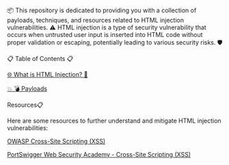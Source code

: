 
📦 This repository is dedicated to providing you with a collection of payloads, techniques, and resources related to HTML injection vulnerabilities. ⚠️ HTML injection is a type of security vulnerability that occurs when untrusted user input is inserted into HTML code without proper validation or escaping, potentially leading to various security risks. 🛡️

📋 Table of Contents 📋


[🌐 What is HTML Injection? 🤔 ](https://github.com/RootScript7/WebPentrix/blob/main/HTML-INJECTION/INTRO)

[💥 💣 Payloads  ](https://github.com/RootScript7/WebPentrix/blob/main/HTML-INJECTION/Injection-Payloads.txt)

Resources📋

Here are some resources to further understand and mitigate HTML injection vulnerabilities:

[OWASP Cross-Site Scripting (XSS)](https://owasp.org/www-community/attacks/xss/)

[PortSwigger Web Security Academy - Cross-Site Scripting (XSS)](https://portswigger.net/web-security/cross-site-scripting)
